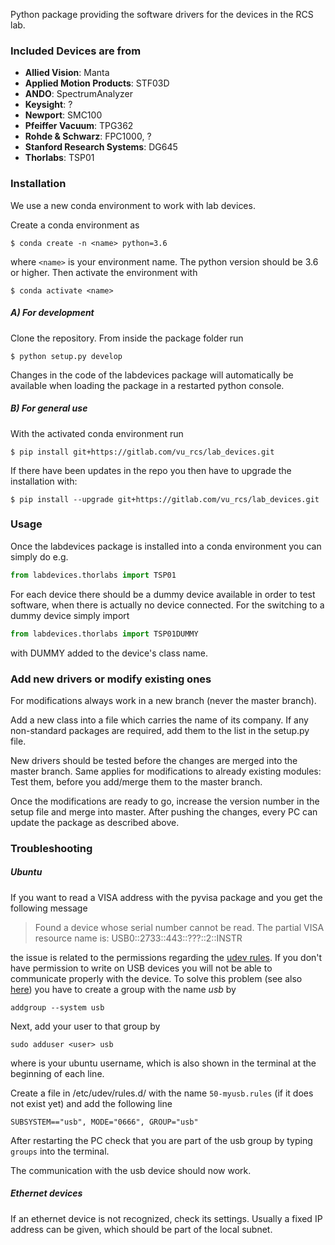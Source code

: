 Python package providing the software drivers for the devices in the RCS lab.

### Included Devices are from

- **Allied Vision**: Manta
- **Applied Motion Products**: STF03D
- **ANDO**: SpectrumAnalyzer
- **Keysight**: ?
- **Newport**: SMC100
- **Pfeiffer Vacuum**: TPG362
- **Rohde & Schwarz**: FPC1000, ?
- **Stanford Research Systems**: DG645
- **Thorlabs**: TSP01

### Installation

We use a new conda environment to work with lab devices.

Create a conda environment as

```
$ conda create -n <name> python=3.6
```

where `<name>` is your environment name. The python version should be 3.6 or higher. Then activate the environment with

```
$ conda activate <name>
```

##### A) For development

Clone the repository. From inside the package folder run

```
$ python setup.py develop
```

 Changes in the code of the labdevices package will automatically be available when loading the package in a restarted python console.

##### B) For general use

With the activated conda environment run

```
$ pip install git+https://gitlab.com/vu_rcs/lab_devices.git
```

If there have been updates in the repo you then have to upgrade the installation with:

```
$ pip install --upgrade git+https://gitlab.com/vu_rcs/lab_devices.git
```

### Usage

Once the labdevices package is installed into a conda environment you can simply do e.g.

```python
from labdevices.thorlabs import TSP01
```

For each device there should be a dummy device available in order to test software, when there is actually no device connected. For the switching to a dummy device simply import

```python
from labdevices.thorlabs import TSP01DUMMY
```

with DUMMY added to the device's class name.

### Add new drivers or modify existing ones

For modifications always work in a new branch (never the master branch).

Add a new class into a file which carries the name of its company. If any non-standard packages are required, add them to the list in the setup.py file.

New drivers should be tested before the changes are merged into the master branch. Same applies for modifications to already existing modules: Test them, before you add/merge them to the master branch.

Once the modifications are ready to go, increase the version number in the setup file and merge into master. After pushing the changes, every PC can update the package as described above.

### Troubleshooting

##### Ubuntu

If you want to read a VISA address with the pyvisa package and you get the following message

> Found a device whose serial number cannot be read. The partial VISA resource name is: USB0::2733::443::???::2::INSTR

the issue is related to the permissions regarding the [udev rules](https://www.thegeekdiary.com/beginners-guide-to-udev-in-linux/). If you don't have permission to write on USB devices you will not be able to communicate properly with the device. To solve this problem  (see also [here](http://manpages.ubuntu.com/manpages/bionic/man3/Device::USB::FAQ.3pm.html)) you have to create a group with the name *usb* by

```
addgroup --system usb
```

Next, add your user to that group by

```
sudo adduser <user> usb
```

where <user> is your ubuntu username, which is also shown in the terminal at the beginning of each line.

Create a file in /etc/udev/rules.d/ with the name `50-myusb.rules` (if it does not exist yet) and add the following line

```
SUBSYSTEM=="usb", MODE="0666", GROUP="usb"
```

After restarting the PC check that you are part of the usb group by typing `groups` into the terminal.

The communication with the usb device should now work.

##### Ethernet devices

If an ethernet device is not recognized, check its settings. Usually a fixed IP address can be given, which should be part of the local subnet.